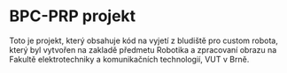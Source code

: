 # BPC-PRP projekt
Toto je projekt, který obsahuje kód na vyjetí z bludiště pro custom robota, který byl vytvořen na zakladě předmetu Robotika a zpracovaní obrazu na Fakultě elektrotechniky a komunikačních technologií, VUT v Brně.
